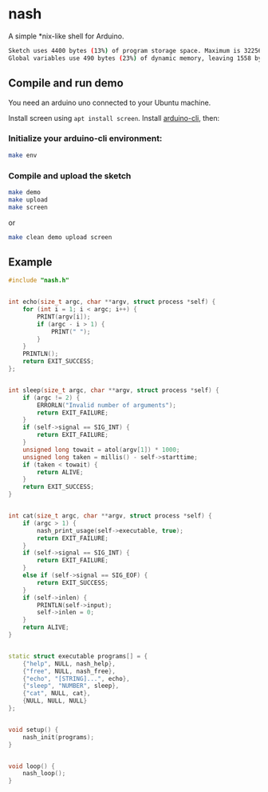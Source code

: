 # nash
A simple *nix-like shell for Arduino.


```bash
Sketch uses 4400 bytes (13%) of program storage space. Maximum is 32256 bytes.
Global variables use 490 bytes (23%) of dynamic memory, leaving 1558 bytes for local variables. Maximum is 2048 bytes.
```

## Compile and run demo

You need an arduino uno connected to your Ubuntu machine.

Install screen using `apt install screen`.
Install [arduino-cli](https://github.com/arduino/arduino-cli), then:

### Initialize your arduino-cli environment:

```bash
make env
```

### Compile and upload the sketch

```bash
make demo 
make upload 
make screen
```

or

```bash
make clean demo upload screen
```

## Example

```C++
#include "nash.h"


int echo(size_t argc, char **argv, struct process *self) {
	for (int i = 1; i < argc; i++) {
		PRINT(argv[i]);
		if (argc - i > 1) {
			PRINT(" ");
		}
	}
	PRINTLN();
	return EXIT_SUCCESS;
};


int sleep(size_t argc, char **argv, struct process *self) {
	if (argc != 2) {
		ERRORLN("Invalid number of arguments");
		return EXIT_FAILURE;
	}
	if (self->signal == SIG_INT) {
		return EXIT_FAILURE;
	}
	unsigned long towait = atol(argv[1]) * 1000;
	unsigned long taken = millis() - self->starttime;
	if (taken < towait) {
		return ALIVE;
	}
	return EXIT_SUCCESS;
}


int cat(size_t argc, char **argv, struct process *self) {
	if (argc > 1) {
		nash_print_usage(self->executable, true);
		return EXIT_FAILURE;
	}
	if (self->signal == SIG_INT) {
		return EXIT_FAILURE;
	}
	else if (self->signal == SIG_EOF) {
		return EXIT_SUCCESS;
	}
	if (self->inlen) {
		PRINTLN(self->input);
		self->inlen = 0;
	}
	return ALIVE;
}


static struct executable programs[] = {
	{"help", NULL, nash_help},
	{"free", NULL, nash_free},
	{"echo", "[STRING]...", echo},
	{"sleep", "NUMBER", sleep},
	{"cat", NULL, cat},
	{NULL, NULL, NULL}
};


void setup() {
	nash_init(programs);
}


void loop() {
	nash_loop();	
}
```
